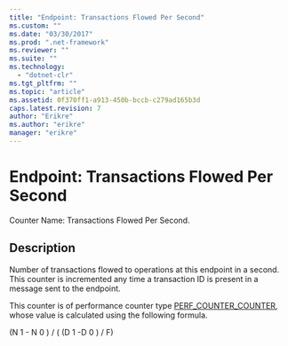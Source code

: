 ```yaml
---
title: "Endpoint: Transactions Flowed Per Second"
ms.custom: ""
ms.date: "03/30/2017"
ms.prod: ".net-framework"
ms.reviewer: ""
ms.suite: ""
ms.technology: 
  - "dotnet-clr"
ms.tgt_pltfrm: ""
ms.topic: "article"
ms.assetid: 0f370ff1-a913-450b-bccb-c279ad165b3d
caps.latest.revision: 7
author: "Erikre"
ms.author: "erikre"
manager: "erikre"
---
```

# Endpoint: Transactions Flowed Per Second
Counter Name: Transactions Flowed Per Second.  
  
## Description  
 Number of transactions flowed to operations at this endpoint in a second. This counter is incremented any time a transaction ID is present in a message sent to the endpoint.  
  
 This counter is of performance counter type [PERF_COUNTER_COUNTER](http://go.microsoft.com/fwlink/?LinkID=94649), whose value is calculated using the following formula.  
  
 (N 1 - N 0 ) / ( (D 1 -D 0 ) / F)
